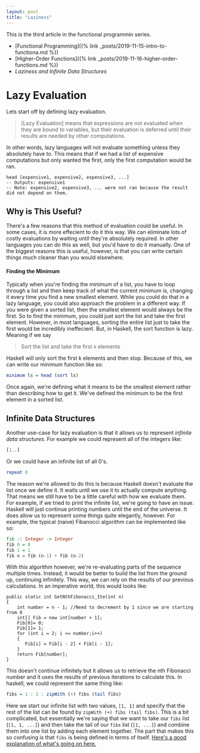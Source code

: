 ```yaml
---
layout: post
title: "Laziness"
---
```


This is the third article in the functional programmin series.

- [Functional Programming]({% link _posts/2019-11-15-intro-to-functiona.md %})
- [Higher-Order Functions]({% link _posts/2019-11-16-higher-order-functions.md %})
- *Laziness and Infinite Data Structures*

# Lazy Evaluation

Lets start off by defining lazy evaluation.

>  [Lazy Evaluation] means that expressions are not evaluated when they are bound to variables, but their evaluation is deferred until their results are needed by other computations.

In other words, lazy languages will not evaluate something unless they absolutely have to. This means that if we had a list of expensive computations but only wanted the first, only the first computation would be ran.

```
head [expensive1, expensive2, expensive3, ...]
-- Outputs: expensive1 
-- Note: expensive2, expensive3, ... were not ran because the result did not depend on them. 
```

## Why is This Useful?

There's a few reasons that this method of evaluation could be useful. In some cases, it is more effecient to do it this way. We can eliminate lots of costly evaluations by waiting until they're absolutely required. In other languages you can do this as well, but you'd have to do it manually. One of the biggest reasons this is useful, however, is that you can write certain things much cleaner than you would elsewhere. 

#### Finding the Minimum

Typically when you're finding the minimum of a list, you have to loop through a list and then keep track of what the current minimum is, changing it every time you find a new smallest element. While you could do that in a lazy language, you could also approach the problem in a different way. If you were given a sorted list, then the smallest element would always be the first. So to find the minimum, you could just sort the list and take the first element. However, in most languages, sorting the entire list just to take the first would be incredibly ineffecient. But, in Haskell, the sort function is lazy. Meaning if we say 

> Sort the list and take the first `k` elements

Haskell will only sort the first k elements and then stop. Because of this, we can write our minimum function like so:

```haskell
minimum ls = head (sort ls)
```

Once again, we're defining what it means to be the smallest element rather than describing how to get it. We've defined the minimum to be the first element in a sorted list. 


## Infinite Data Structures

Another use-case for lazy evaluation is that it allows us to represent *infinite data structures*. For example we could represent all of the integers like:

```haskell 
[1..]
```

Or we could have an infinite list of all 0's.

```haskell
repeat 0
```

The reason we're allowed to do this is because Haskell doesn't evaluate the list once we define it. It waits until we use it to actually compute anything. That means we still have to be a little careful with how we evaluate them. For example, if we tried to print the infinite list, we're going to have an issue. Haskell will just continue printing numbers until the end of the universe. It does allow us to represent some things quite elegantly, however. For example, the typical (naive) Fibanocci algorithm can be implemented like so:

```haskell
fib :: Integer -> Integer
fib 0 = 0
fib 1 = 1
fib n = fib (n-1) + fib (n-2)
```

With this algorithm however, we're re-evaluating parts of the sequence multiple times. Instead, it would be better to build the list from the ground up, continuing infinitely. This way, we can rely on the results of our previous calculations. In an imperative world, this would looks like:

```cshsarp
public static int GetNthFibonacci_Ite(int n)  
{  
    int number = n - 1; //Need to decrement by 1 since we are starting from 0  
    int[] Fib = new int[number + 1];  
    Fib[0]= 0;  
    Fib[1]= 1;  
    for (int i = 2; i <= number;i++)  
    {  
       Fib[i] = Fib[i - 2] + Fib[i - 1];  
    }  
    return Fib[number];  
} 
```
This doesn't continue infinitely but it allows us to retrieve the nth Fibonacci number and it uses the results of previous iterations to calculate this. In haskell, we could represent the same thing like:

```haskell
fibs = 1 : 1 : zipWith (+) fibs (tail fibs)
```

Here we start our infinite list with two values, `[1, 1]` and specify that the rest of the list can be found by `zipWith (+) fibs (tail fibs)`. This is a bit complicated, but essentially we're saying that we want to take our `fibs` list (`[1, 1, ...]`) and then take the tail of our `fibs` list (`[1, ...]`) and combine them into one list by adding each element together. The part that makes this so confusing is that `fibs` is being defined in terms of itself. 
[Here's a good explanation of what's going on here.](https://stackoverflow.com/questions/1105765/generating-fibonacci-numbers-in-haskell)

